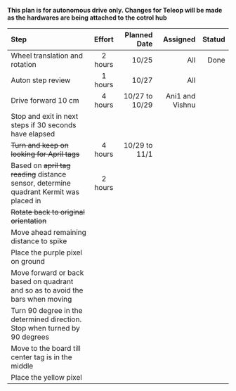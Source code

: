 **This plan is for autonomous drive only. Changes for Teleop will be made as the hardwares are being attached to the cotrol hub**

| Step      | Effort | Planned Date     |Assigned     |Statud     |
| :---        |    :----:   |          ---: |          ---: |---: |
| Wheel translation and rotation      | 2 hours       | 10/25   | All   |Done   |
| Auton step review      | 1 hours       | 10/27   | All   |
| Drive forward 10 cm     | 4 hours       | 10/27 to 10/29   | Ani1 and Vishnu   |
| Stop and exit in next steps if 30 seconds have elapsed     |        |    |    |
| ~~Turn and keep on looking for April tags~~     | 4 hours       | 10/29 to 11/1   |    |
| Based on ~~april tag reading~~ distance sensor, determine quadrant Kermit was placed in     | 2 hours       |    |    |
| ~~Rotate back to original orientation~~     |        |    |    |
| Move ahead remaining distance to spike     |        |    |    |
| Place the purple pixel on ground     |        |    |    |
| Move forward or back based on quadrant and so as to avoid the bars when moving     |        |    |    |
| Turn 90  degree in the determined direction. Stop when turned by 90 degrees     |        |    |    |
| Move to the board till center tag is in the middle     |        |    |    |
| Place the yellow pixel     |        |    |    |

